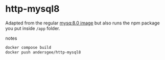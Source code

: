 # http-mysql8

Adapted from the regular [mysq:8.0 image](https://github.com/docker-library/mysql/blob/84ba05eaa75e1f0e1d33185e23f95a9cdc607b51/8.0/Dockerfile.debian) but also runs the npm package you put inside `/app` folder.

notes

```sh
docker compose build
docker push andersgee/http-mysql8
```
